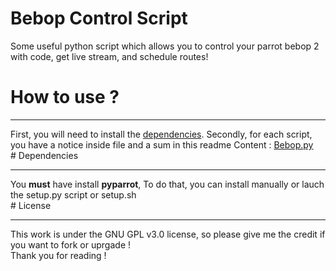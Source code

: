# Bebop Control Script
Some useful python script which allows you to control your parrot bebop 2 with code, get live stream, and schedule routes! 
<br>
# How to use ?
<hr>
First, you will need to install the <a href="#Dependencies">dependencies</a>. Secondly, for each script, you have a notice inside file and a sum in this readme
Content : 
<a href="#bebop.py">Bebop.py</a>
<br>
# Dependencies
<hr>
You <strong>must</strong> have install <strong>pyparrot</strong>, To do that, you can install manually or lauch the setup.py script or setup.sh
<br>
# License 
<hr>
This work is under the GNU GPL v3.0 license, so please give me the credit if you want to fork or uprgade ! 
<br>
Thank you for reading !
